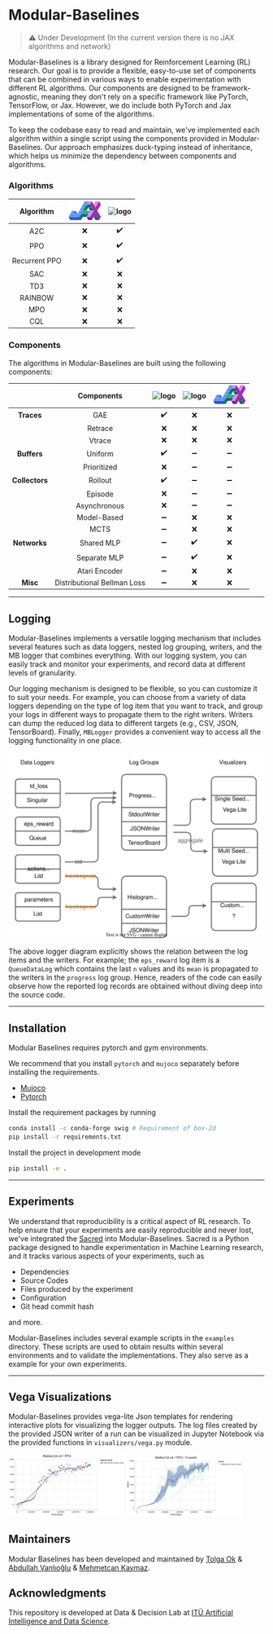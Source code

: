 # Modular-Baselines

> :warning: Under Development (In the current version there is no JAX algorithms and network)

Modular-Baselines is a library designed for Reinforcement Learning (RL) research. Our goal is to provide a flexible, easy-to-use set of components that can be combined in various ways to enable experimentation with different RL algorithms. Our components are designed to be framework-agnostic, meaning they don't rely on a specific framework like PyTorch, TensorFlow, or Jax. However, we do include both PyTorch and Jax implementations of some of the algorithms.

To keep the codebase easy to read and maintain, we've implemented each algorithm within a single script using the components provided in Modular-Baselines. Our approach emphasizes duck-typing instead of inheritance, which helps us minimize the dependency between components and algorithms.

### **Algorithms**

| Algorithm |  <img src="https://raw.githubusercontent.com/google/jax/main/images/jax_logo_250px.png" width = 64px alt="logo"></img> | <img src="https://pytorch.org/assets/images/pytorch-logo.png" width = 50px  height = 50px alt="logo"></img> |
|:-----:|:---------:|:---------:|
|  A2C  |:x:|:heavy_check_mark:|
|  PPO  |:x:|:heavy_check_mark:|
|  Recurrent PPO  |:x:|:heavy_check_mark:|
|  SAC  |:x:|:x:|
|  TD3  |:x:|:x:|
|  RAINBOW  |:x:|:x:|
|  MPO  |:x:|:x:|
|  CQL  |:x:|:x:|

### **Components**
The algorithms in Modular-Baselines are built using the following components:


|| Components |  <img src="https://raw.githubusercontent.com/numpy/numpy/main/branding/logo/logomark/numpylogoicon.svg" width = 64px alt="logo"></img>  | <img src="https://pytorch.org/assets/images/pytorch-logo.png" width = 50px  height = 50px alt="logo"></img> | <img src="https://raw.githubusercontent.com/google/jax/main/images/jax_logo_250px.png" width = 64px alt="logo"></img>|
|:-----:|:-----:|:---------:|:---------:|:---------:|
|**Traces**|  GAE  |:heavy_check_mark:|:x:|:x:|
||  Retrace  |:x:|:x:|:x:|
||  Vtrace  |:x:|:x:|:x:|
|**Buffers**|  Uniform  |:heavy_check_mark:|:heavy_minus_sign:|:heavy_minus_sign:|
||  Prioritized  |:x:|:heavy_minus_sign:|:heavy_minus_sign:|
|  **Collectors** |Rollout| :heavy_check_mark:|:heavy_minus_sign:|:heavy_minus_sign:|
||  Episode  |:x:|:heavy_minus_sign:|:heavy_minus_sign:|
||  Asynchronous  |:x:|:heavy_minus_sign:|:heavy_minus_sign:|
||  Model-Based  |:heavy_minus_sign:|:x:|:x:|
||  MCTS  |:heavy_minus_sign:|:x:|:x:|
|  **Networks** |Shared MLP| :heavy_minus_sign:|:heavy_check_mark:|:x:|
||Separate MLP| :heavy_minus_sign:|:heavy_check_mark:|:x:|
||Atari Encoder| :heavy_minus_sign:|:x:|:x:|
|  **Misc** |Distributional Bellman Loss| :heavy_minus_sign:|:x:|:x:|
- - -
## Logging

Modular-Baselines implements a versatile logging mechanism that includes several features such as data loggers, nested log grouping, writers, and the MB logger that combines everything. With our logging system, you can easily track and monitor your experiments, and record data at different levels of granularity.

Our logging mechanism is designed to be flexible, so you can customize it to suit your needs. For example, you can choose from a variety of data loggers depending on the type of log item that you want to track, and group your logs in different ways to propagate them to the right writers. Writers can dump the reduced log data to different targets (e.g., CSV, JSON, TensorBoard). Finally, ```MBLogger``` provides a convenient way to access all the logging functionality in one place.

<img src="./docs/loggers.svg">

The above logger diagram explicitly shows the relation between the log items and the writers. For example; the ```eps_reward``` log item is a ```QueueDataLog``` which contains the last ```n``` values and its ```mean``` is propagated to the writers in the ```progress``` log group. Hence, readers of the code can easily observe how the reported log records are obtained without diving deep into the source code.

- - -
## Installation

Modular Baselines requires pytorch and gym environments.

We recommend that you install ```pytorch``` and ```mujoco``` separately before installing the requirements. 

- [Mujoco](https://github.com/openai/mujoco-py)
- [Pytorch](https://pytorch.org/get-started/locally/) 

Install the requirement packages by running

```bash
conda install -c conda-forge swig # Requirement of box-2d
pip install -r requirements.txt
```

Install the project in development mode

```bash
pip install -e .
```
- - -
## Experiments

We understand that reproducibility is a critical aspect of RL research. To help ensure that your experiments are easily reproducible and never lost, we've integrated the [Sacred](https://github.com/IDSIA/sacred) into Modular-Baselines. Sacred is a Python package designed to handle experimentation in Machine Learning research, and it tracks various aspects of your experiments, such as
- Dependencies
- Source Codes
- Files produced by the experiment
- Configuration
- Git head commit hash

and more.

Modular-Baselines includes several example scripts in the ```examples``` directory. These scripts are used to obtain results within several environments and to validate the implementations. They also serve as a example for your own experiments.

- - -
## Vega Visualizations

Modular-Baselines provides vega-lite Json templates for rendering interactive plots for visualizing the logger outputs. The log files created by the provided JSON writer of a run can be visualized in Jupyter Notebook via the provided functions in ```visualizers/vega.py``` module.

<p float="left">
  <img src="docs/single-seed.svg" width="45%" />
  <img src="docs/multi-seed.svg" width="45%" />
</p>


## Maintainers

Modular Baselines has been developed and maintained by [Tolga Ok](https://tolgaok.github.io./) & [Abdullah Vanlıoğlu](https://github.com/AbdullahVanlioglu) & [Mehmetcan Kaymaz](https://github.com/MehmetcanKaymaz).

## Acknowledgments

 This repository is developed at Data & Decision Lab at [ITÜ Artificial Intelligence and Data Science](https://ai.itu.edu.tr).